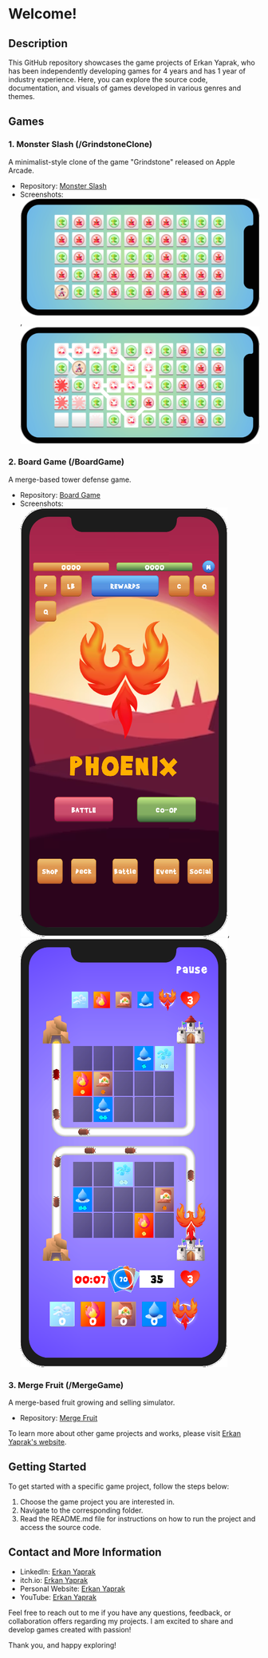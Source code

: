 # Welcome!

## Description

This GitHub repository showcases the game projects of Erkan Yaprak, who has been independently developing games for 4 years and has 1 year of industry experience. Here, you can explore the source code, documentation, and visuals of games developed in various genres and themes.

## Games

### 1. Monster Slash (/GrindstoneClone)

A minimalist-style clone of the game "Grindstone" released on Apple Arcade.

- Repository: [Monster Slash](https://github.com/nakrekarpay1245/MonsterSlash)
- Screenshots: ![Screenshot 1](https://github.com/nakrekarpay1245/MonsterSlash/blob/main/MonsterSlash/Assets/Screenshots/SS_1.png), ![Screenshot 2](https://github.com/nakrekarpay1245/MonsterSlash/blob/main/MonsterSlash/Assets/Screenshots/SS_3.png)

### 2. Board Game (/BoardGame)

A merge-based tower defense game.

- Repository: [Board Game](https://github.com/nakrekarpay1245/BoardGame)
- Screenshots: ![Screenshot 1](https://github.com/nakrekarpay1245/BoardGame/blob/main/BoardGame/Assets/Images/ScreenShoots/BattleMenu.png), ![Screenshot 2](https://github.com/nakrekarpay1245/BoardGame/blob/main/BoardGame/Assets/Images/ScreenShoots/BattleInGame_1.png)

### 3. Merge Fruit (/MergeGame)

A merge-based fruit growing and selling simulator.

- Repository: [Merge Fruit](https://github.com/nakrekarpay1245/MergeGame)

To learn more about other game projects and works, please visit [Erkan Yaprak's website](https://erkanyaprak.w3spaces.com/).

## Getting Started

To get started with a specific game project, follow the steps below:

1. Choose the game project you are interested in.
2. Navigate to the corresponding folder.
3. Read the README.md file for instructions on how to run the project and access the source code.

## Contact and More Information

- LinkedIn: [Erkan Yaprak](https://www.linkedin.com/in/erkanyaprak/)
- itch.io: [Erkan Yaprak](https://erkanyaprak.itch.io/)
- Personal Website: [Erkan Yaprak](https://erkanyaprak.w3spaces.com/index.html)
- YouTube: [Erkan Yaprak](https://www.youtube.com/channel/UC4jHXpzFVgIpLGCJog9RUQw)

Feel free to reach out to me if you have any questions, feedback, or collaboration offers regarding my projects. I am excited to share and develop games created with passion!

Thank you, and happy exploring!
